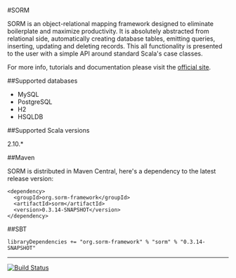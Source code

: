 #SORM

SORM is an object-relational mapping framework designed to eliminate boilerplate and maximize productivity. It is absolutely abstracted from relational side, automatically creating database tables, emitting queries, inserting, updating and deleting records. This all functionality is presented to the user with a simple API around standard Scala's case classes. 

For more info, tutorials and documentation please visit the [official site](http://sorm-framework.org).

##Supported databases

* MySQL
* PostgreSQL
* H2
* HSQLDB

##Supported Scala versions

2.10.*

##Maven

SORM is distributed in Maven Central, here's a dependency to the latest release version:

    <dependency>
      <groupId>org.sorm-framework</groupId>
      <artifactId>sorm</artifactId>
      <version>0.3.14-SNAPSHOT</version>
    </dependency>

##SBT

    libraryDependencies += "org.sorm-framework" % "sorm" % "0.3.14-SNAPSHOT"

---

[![Build Status](https://travis-ci.org/sorm/sorm.png?branch=master)](https://travis-ci.org/sorm/sorm)
